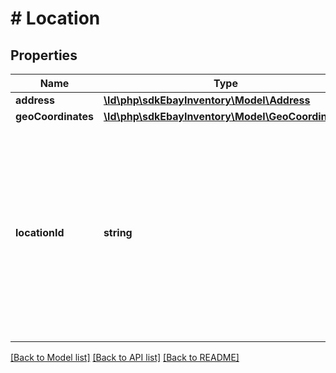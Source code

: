# # Location

## Properties

Name | Type | Description | Notes
------------ | ------------- | ------------- | -------------
**address** | [**\ld\php\sdkEbayInventory\Model\Address**](Address.md) |  | [optional]
**geoCoordinates** | [**\ld\php\sdkEbayInventory\Model\GeoCoordinates**](GeoCoordinates.md) |  | [optional]
**locationId** | **string** | A unique eBay-assigned ID for the location. &lt;br&gt;&lt;br&gt; &lt;span class&#x3D;\&quot;tablenote\&quot;&gt; &lt;strong&gt;Note:&lt;/strong&gt; This field should not be confused with the seller-defined &lt;b&gt;merchantLocationKey&lt;/b&gt; value. It is the &lt;b&gt;merchantLocationKey&lt;/b&gt; value which is used to identify an inventory location when working with inventory location API calls. The &lt;strong&gt;locationId&lt;/strong&gt; value is only used internally by eBay.&lt;/span&gt; | [optional]

[[Back to Model list]](../../README.md#models) [[Back to API list]](../../README.md#endpoints) [[Back to README]](../../README.md)
